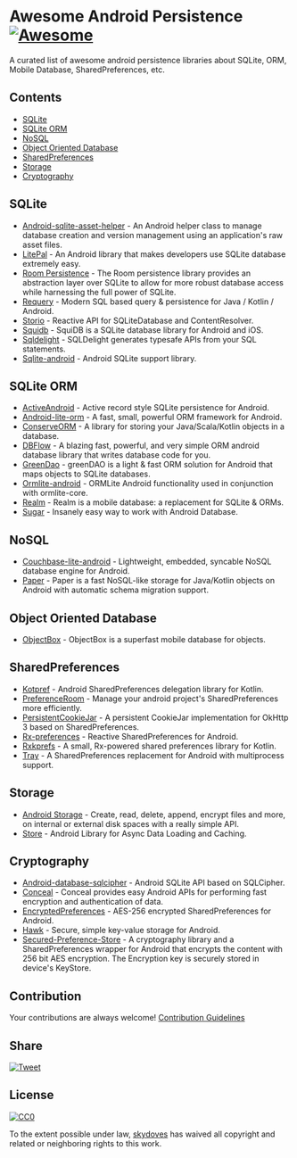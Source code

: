 # Awesome Android Persistence [![Awesome](https://awesome.re/badge.svg)](https://awesome.re)
A curated list of awesome android persistence libraries about SQLite, ORM, Mobile Database, SharedPreferences, etc.

## Contents

- [SQLite](#sqlite)
- [SQLite ORM](#sqlite-orm)
- [NoSQL](#nosql)
- [Object Oriented Database](#object-oriented-database)
- [SharedPreferences](#sharedpreferences)
- [Storage](#storage)
- [Cryptography](#cryptography)


## SQLite

- [Android-sqlite-asset-helper](https://github.com/jgilfelt/android-sqlite-asset-helper) - An Android helper class to manage database creation and version management using an application's raw asset files.
- [LitePal](https://github.com/LitePalFramework/LitePal) - An Android library that makes developers use SQLite database extremely easy.
- [Room Persistence](https://developer.android.com/topic/libraries/architecture/room) - The Room persistence library provides an abstraction layer over SQLite to allow for more robust database access while harnessing the full power of SQLite.
- [Requery](https://github.com/requery/requery) - Modern SQL based query & persistence for Java / Kotlin / Android.
- [Storio](https://github.com/pushtorefresh/storio) - Reactive API for SQLiteDatabase and ContentResolver.
- [Squidb](https://github.com/yahoo/squidb) - SquiDB is a SQLite database library for Android and iOS.
- [Sqldelight](https://github.com/square/sqldelight) - SQLDelight generates typesafe APIs from your SQL statements.
- [Sqlite-android](https://github.com/requery/sqlite-android) - Android SQLite support library.


## SQLite ORM

- [ActiveAndroid](https://github.com/pardom-zz/ActiveAndroid) - Active record style SQLite persistence for Android.
- [Android-lite-orm](https://github.com/litesuits/android-lite-orm) - A fast, small, powerful ORM framework for Android.
- [ConserveORM](https://github.com/ConserveORM/main) - A library for storing your Java/Scala/Kotlin objects in a database.
- [DBFlow](https://github.com/Raizlabs/DBFlow) - A blazing fast, powerful, and very simple ORM android database library that writes database code for you.
- [GreenDao](https://github.com/greenrobot/greenDAO) - greenDAO is a light & fast ORM solution for Android that maps objects to SQLite databases.
- [Ormlite-android](https://github.com/j256/ormlite-android) - ORMLite Android functionality used in conjunction with ormlite-core.
- [Realm](https://github.com/realm/realm-java) - Realm is a mobile database: a replacement for SQLite & ORMs.
- [Sugar](https://github.com/chennaione/sugar) - Insanely easy way to work with Android Database.


## NoSQL

- [Couchbase-lite-android](https://github.com/couchbase/couchbase-lite-android) - Lightweight, embedded, syncable NoSQL database engine for Android.
- [Paper](https://github.com/pilgr/Paper) - Paper is a fast NoSQL-like storage for Java/Kotlin objects on Android with automatic schema migration support.

## Object Oriented Database

- [ObjectBox](https://github.com/objectbox/objectbox-java) - ObjectBox is a superfast mobile database for objects.

## SharedPreferences

- [Kotpref](https://github.com/chibatching/Kotpref) - Android SharedPreferences delegation library for Kotlin.
- [PreferenceRoom](https://github.com/skydoves/PreferenceRoom) - Manage your android project's SharedPreferences more efficiently.
- [PersistentCookieJar](https://github.com/franmontiel/PersistentCookieJar) - A persistent CookieJar implementation for OkHttp 3 based on SharedPreferences.
- [Rx-preferences](https://github.com/f2prateek/rx-preferences) - Reactive SharedPreferences for Android.
- [Rxkprefs](https://github.com/afollestad/rxkprefs) - A small, Rx-powered shared preferences library for Kotlin.
- [Tray](https://github.com/grandcentrix/tray) - A SharedPreferences replacement for Android with multiprocess support.

## Storage

- [Android Storage](https://github.com/sromku/android-storage) - Create, read, delete, append, encrypt files and more, on internal or external disk spaces with a really simple API.
- [Store](https://github.com/NYTimes/Store) - Android Library for Async Data Loading and Caching.

## Cryptography

- [Android-database-sqlcipher](https://github.com/sqlcipher/android-database-sqlcipher) - Android SQLite API based on SQLCipher.
- [Conceal](https://github.com/facebook/conceal) - Conceal provides easy Android APIs for performing fast encryption and authentication of data.
- [EncryptedPreferences](https://github.com/PDDStudio/EncryptedPreferences) - AES-256 encrypted SharedPreferences for Android.
- [Hawk](https://github.com/orhanobut/hawk) - Secure, simple key-value storage for Android.
- [Secured-Preference-Store](https://github.com/iamMehedi/Secured-Preference-Store) - A cryptography library and a SharedPreferences wrapper for Android that encrypts the content with 256 bit AES encryption. The Encryption key is securely stored in device's KeyStore.


## Contribution
Your contributions are always welcome! [Contribution Guidelines](https://github.com/skydoves/Awesome-Android-Persistence/blob/master/contributing.md)


## Share
[![Tweet](https://img.shields.io/twitter/url/http/shields.io.svg?style=social)](https://twitter.com/intent/tweet?text=A%20curated%20list%20of%20awesome%20android%20persistence%20libraries%20about%20SQLite,%20ORM,%20Mobile%20Database,%20SharedPreferences,%20etc.%20&url=https://github.com/skydoves/Awesome-Android-Persistence)


## License

[![CC0](http://i.creativecommons.org/p/zero/1.0/88x31.png)](http://creativecommons.org/publicdomain/zero/1.0/)

To the extent possible under law, [skydoves](https://github.com/skydoves) has waived all copyright and related or neighboring rights to this work.
